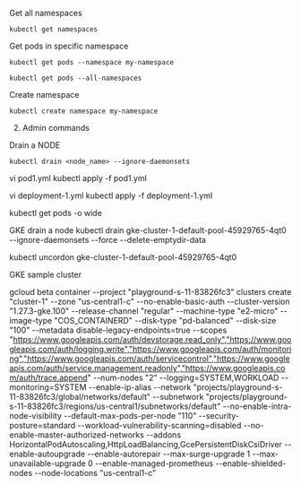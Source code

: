 
Get all namespaces

```
kubectl get namespaces
```

Get pods in specific namespace

```
kubectl get pods --namespace my-namespace
```

```
kubectl get pods --all-namespaces
```


Create namespace
```
kubectl create namespace my-namespace
```


2. Admin commands

Drain a NODE

```
kubectl drain <node_name> --ignore-daemonsets 
```

vi pod1.yml
kubectl apply -f pod1.yml

vi deployment-1.yml
kubectl apply -f deployment-1.yml

kubectl get pods -o wide

GKE drain a node
kubectl drain gke-cluster-1-default-pool-45929765-4qt0 --ignore-daemonsets --force --delete-emptydir-data

kubectl uncordon gke-cluster-1-default-pool-45929765-4qt0 

GKE sample cluster

gcloud beta container --project "playground-s-11-83826fc3" clusters create "cluster-1" --zone "us-central1-c" --no-enable-basic-auth --cluster-version "1.27.3-gke.100" --release-channel "regular" --machine-type "e2-micro" --image-type "COS_CONTAINERD" --disk-type "pd-balanced" --disk-size "100" --metadata disable-legacy-endpoints=true --scopes "https://www.googleapis.com/auth/devstorage.read_only","https://www.googleapis.com/auth/logging.write","https://www.googleapis.com/auth/monitoring","https://www.googleapis.com/auth/servicecontrol","https://www.googleapis.com/auth/service.management.readonly","https://www.googleapis.com/auth/trace.append" --num-nodes "2" --logging=SYSTEM,WORKLOAD --monitoring=SYSTEM --enable-ip-alias --network "projects/playground-s-11-83826fc3/global/networks/default" --subnetwork "projects/playground-s-11-83826fc3/regions/us-central1/subnetworks/default" --no-enable-intra-node-visibility --default-max-pods-per-node "110" --security-posture=standard --workload-vulnerability-scanning=disabled --no-enable-master-authorized-networks --addons HorizontalPodAutoscaling,HttpLoadBalancing,GcePersistentDiskCsiDriver --enable-autoupgrade --enable-autorepair --max-surge-upgrade 1 --max-unavailable-upgrade 0 --enable-managed-prometheus --enable-shielded-nodes --node-locations "us-central1-c"